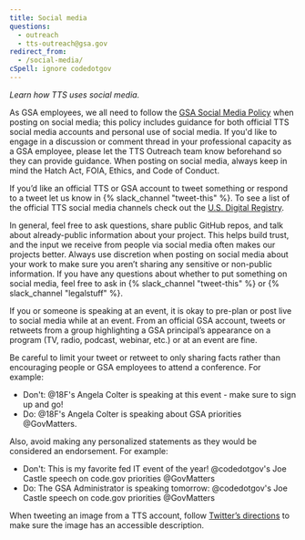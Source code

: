 ```yaml
---
title: Social media
questions:
  - outreach
  - tts-outreach@gsa.gov
redirect_from:
  - /social-media/
cSpell: ignore codedotgov
---
```


_Learn how TTS uses social media._

As GSA employees, we all need to follow the
[GSA Social Media Policy](https://www.gsa.gov/directives/files?file=2023-05%2FCC047328_final_Order_OSC_21062A%2C_GSA_Social_Media_Policy.pdf)
when posting on social media; this policy includes guidance for both official
TTS social media accounts and personal use of social media. If you'd like to
engage in a discussion or comment thread in your professional capacity as a GSA
employee, please let the TTS Outreach team know beforehand so they can provide
guidance. When posting on social media, always keep in mind the Hatch Act, FOIA,
Ethics, and Code of Conduct.

If you’d like an official TTS or GSA account to tweet something or respond to a
tweet let us know in {% slack_channel "tweet-this" %}. To see a list of the
official TTS social media channels check out the
[U.S. Digital Registry](https://usdigitalregistry.digitalgov.gov).

In general, feel free to ask questions, share public GitHub repos, and talk
about already-public information about your project. This helps build trust, and
the input we receive from people via social media often makes our projects
better. Always use discretion when posting on social media about your work to
make sure you aren’t sharing any sensitive or non-public information. If you
have any questions about whether to put something on social media, feel free to
ask in {% slack_channel "tweet-this" %} or {% slack_channel "legalstuff" %}.

If you or someone is speaking at an event, it is okay to pre-plan or post live
to social media while at an event. From an official GSA account, tweets or
retweets from a group highlighting a GSA principal’s appearance on a program
(TV, radio, podcast, webinar, etc.) or at an event are fine.

Be careful to limit your tweet or retweet to only sharing facts rather than
encouraging people or GSA employees to attend a conference. For example:

- Don't: @18F's Angela Colter is speaking at this event - make sure to sign up
  and go!
- Do: @18F's Angela Colter is speaking about GSA priorities @GovMatters.

Also, avoid making any personalized statements as they would be considered an
endorsement. For example:

- Don't: This is my favorite fed IT event of the year! @codedotgov's Joe Castle
  speech on code.gov priorities @GovMatters
- Do: The GSA Administrator is speaking tomorrow: @codedotgov's Joe Castle
  speech on code.gov priorities @GovMatters

When tweeting an image from a TTS account, follow
[Twitter’s directions](https://help.twitter.com/en/using-twitter/picture-descriptions)
to make sure the image has an accessible description.
